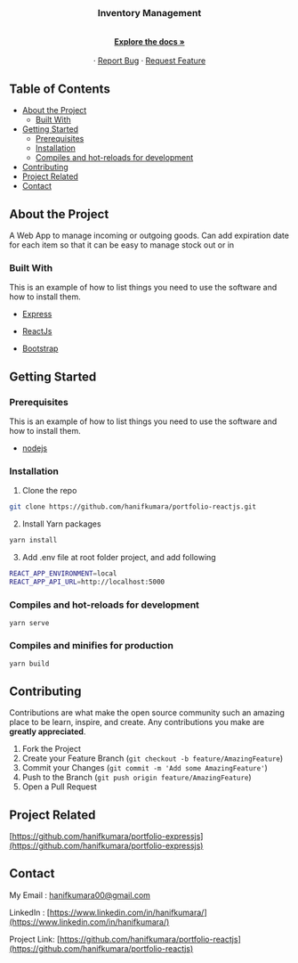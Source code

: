 <br>

<p align="center">
  <h3 align="center">Inventory Management</h3>
</p>

<p align="center">
    <br />
    <a href="https://github.com/hanifkumara/portfolio-reactjs"><strong>Explore the docs »</strong></a>
    <br />
    <br />
    ·
    <a href="https://github.com/hanifkumara/portfolio-reactjs/issues">Report Bug</a>
    ·
    <a href="https://github.com/hanifkumara/portfolio-reactjs/issues">Request Feature</a>
  </p>
</p>

## Table of Contents

* [About the Project](#about-the-project)
  * [Built With](#built-with)
* [Getting Started](#getting-started)
  * [Prerequisites](#prerequisites)
  * [Installation](#installation)
  * [Compiles and hot-reloads for development](#compiles-and-hot-reloads-for-development)
* [Contributing](#contributing)
* [Project Related](#project-related)
* [Contact](#contact)

## About the Project
A Web App to manage incoming or outgoing goods. Can add expiration date for each item so that it can be easy to manage stock out or in

### Built With
This is an example of how to list things you need to use the software and how to install them.

* [Express](https://expressjs.com/)

* [ReactJs](https://reactjs.org/)

* [Bootstrap](https://nodejs.org/en/download/)

## Getting Started

### Prerequisites

This is an example of how to list things you need to use the software and how to install them.

* [nodejs](https://nodejs.org/en/download/)

### Installation

1. Clone the repo
```sh
git clone https://github.com/hanifkumara/portfolio-reactjs.git
```
2. Install Yarn packages

```sh
yarn install
```

3. Add .env file at root folder project, and add following
```sh
REACT_APP_ENVIRONMENT=local
REACT_APP_API_URL=http://localhost:5000
```

### Compiles and hot-reloads for development
```
yarn serve
```

### Compiles and minifies for production
```
yarn build
```

## Contributing

Contributions are what make the open source community such an amazing place to be learn, inspire, and create. Any contributions you make are **greatly appreciated**.

1. Fork the Project
2. Create your Feature Branch (`git checkout -b feature/AmazingFeature`)
3. Commit your Changes (`git commit -m 'Add some AmazingFeature'`)
4. Push to the Branch (`git push origin feature/AmazingFeature`)
5. Open a Pull Request   
 
## Project Related

[https://github.com/hanifkumara/portfolio-expressjs](https://github.com/hanifkumara/portfolio-expressjs)
 
## Contact
My Email : hanifkumara00@gmail.com

LinkedIn : [https://www.linkedin.com/in/hanifkumara/](https://www.linkedin.com/in/hanifkumara/)

Project Link: [https://github.com/hanifkumara/portfolio-reactjs](https://github.com/hanifkumara/portfolio-reactjs)
